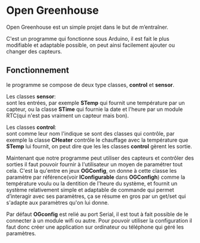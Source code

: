 # Open Greenhouse

Open Greenhouse est un simple projet dans le but de m’entraîner.

C'est un programme qui fonctionne sous Arduino, il est fait le plus modifiable et adaptable possible,
on peut ainsi facilement ajouter ou changer des capteurs.

## Fonctionnement

le programme se compose de deux type classes, **control** et **sensor**.

Les classes **sensor**: <br />
	sont les entrées, par exemple **STemp** qui fournit une température
	par un capteur, ou la classe **STime** qui fournie la date et l'heure par
	un module RTC(qui n'est pas vraiment un capteur mais bon).

Les classes **control**: <br />
	sont comme leur nom l'indique se sont des classes qui contrôle, par exemple la classe **CHeater**
	contrôle le chauffage avec la température que **STemp** lui fournit, on peut dire que les
	les classes **control** gèrent les sortie.

Maintenant que notre programme peut utiliser des capteurs et contrôler des sorties il faut pouvoir fournir
à l'utilisateur un moyen de paramétrer tout cela.
C'est la qu'entre en jeux **OGConfig**, on donne à cette classe les paramètre par référence(voir **IConfigurable** dans **OGConfigh**) comme
la température voulu ou  la dentition de l'heure du système, et fournit un système relativement simple et adaptable de commande qui permet d’interagir avec 
ses paramètres, ça se résume en gros par un get/set qui s'adapte aux paramètres qu'on lui donne.

Par défaut **OGconfig** est relié au port Serial, il est tout à fait possible de le connecter à un module wifi ou autre.
Pour pouvoir utiliser la configuration il faut donc créer une application sur ordinateur ou téléphone qui géré les paramètres.
